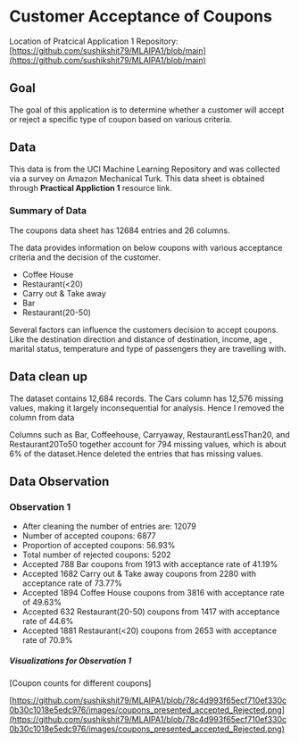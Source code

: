 # Customer Acceptance of Coupons

Location of Pratcical Application 1 Repository: [https://github.com/sushikshit79/MLAIPA1/blob/main](https://github.com/sushikshit79/MLAIPA1/blob/main)

## Goal
The goal of this application is to determine whether a customer will accept or reject a specific type of coupon based on various criteria.

## Data
This data is from the UCI Machine Learning Repository and was collected via a survey on Amazon Mechanical Turk. This data sheet is obtained through **Practical Appliction 1** resource link.

### Summary of Data
The coupons data sheet has 12684 entries and 26 columns.

The data provides information on below coupons with various acceptance criteria and the decision of the customer. 
- Coffee House
- Restaurant(<20)
- Carry out & Take away
- Bar                   
- Restaurant(20-50)

Several factors can influence the customers decision to accept coupons. Like the destination direction and distance of destination, income, age , marital status, temperature and type of passengers they are travelling with.

## Data clean up
The dataset contains 12,684 records. The Cars column has 12,576 missing values, making it largely inconsequential for analysis. Hence I removed the column from data

Columns such as Bar, Coffeehouse, Carryaway, RestaurantLessThan20, and Restaurant20To50 together account for 794 missing values, which is about 6% of the dataset.Hence deleted the entries that has missing values.

## Data Observation

### Observation 1

 - After cleaning the number of entries are: 12079
 - Number of accepted coupons: 6877
 - Proportion of accepted coupons: 56.93%
 - Total number of rejected coupons: 5202
 - Accepted 788 Bar coupons from 1913 with acceptance rate of 41.19%
 - Accepted 1682 Carry out & Take away coupons from 2280 with acceptance rate of 73.77%
 - Accepted 1894 Coffee House coupons from 3816 with acceptance rate of 49.63%
 - Accepted 632 Restaurant(20-50) coupons from 1417 with acceptance rate of 44.6%
 - Accepted 1881 Restaurant(<20) coupons from 2653 with acceptance rate of 70.9%

##### Visualizations for Observation 1
[Coupon counts for different coupons]

[https://github.com/sushikshit79/MLAIPA1/blob/78c4d993f65ecf710ef330c0b30c1018e5edc976/images/coupons_presented_accepted_Rejected.png](https://github.com/sushikshit79/MLAIPA1/blob/78c4d993f65ecf710ef330c0b30c1018e5edc976/images/coupons_presented_accepted_Rejected.png)

 
